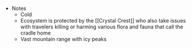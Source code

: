   
- Notes 
	- Cold
	- Ecosystem is protected by the [[Crystal Crest]] who also take issues with travelers killing or harming various flora and fauna that call the cradle home
	- Vast mountain range with icy peaks
